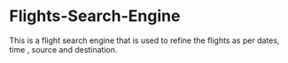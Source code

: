 # Flights-Search-Engine
This is a flight search engine that is used to refine the flights as per dates, time , source and destination.
